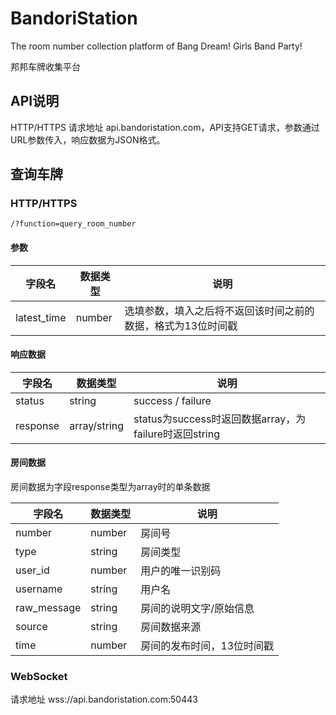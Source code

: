 # BandoriStation

The room number collection platform of Bang Dream! Girls Band Party!

邦邦车牌收集平台

## API说明

HTTP/HTTPS 请求地址 api.bandoristation.com，API支持GET请求，参数通过URL参数传入，响应数据为JSON格式。

## 查询车牌

### HTTP/HTTPS

```
/?function=query_room_number
```

#### 参数

| 字段名 | 数据类型 | 说明 |
| ---- | --- | ------- |
| latest_time | number | 选填参数，填入之后将不返回该时间之前的数据，格式为13位时间戳 |

#### 响应数据

| 字段名 | 数据类型 | 说明 |
| ---- | --- | ------- |
| status | string | success / failure |
| response | array/string | status为success时返回数据array，为failure时返回string |

#### 房间数据

房间数据为字段response类型为array时的单条数据

| 字段名 | 数据类型 | 说明 |
| ---- | --- | ------- |
| number | number | 房间号 |
| type | string | 房间类型 |
| user_id | number | 用户的唯一识别码 |
| username | string | 用户名 |
| raw_message | string | 房间的说明文字/原始信息 |
| source | string | 房间数据来源 |
| time | number | 房间的发布时间，13位时间戳 |

### WebSocket

请求地址 wss://api.bandoristation.com:50443 
